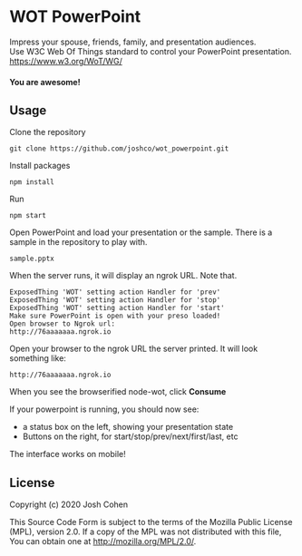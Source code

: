 
WOT PowerPoint
=========
Impress your spouse, friends, family, and presentation audiences.  
Use W3C Web Of Things standard to control your PowerPoint presentation. 
https://www.w3.org/WoT/WG/

#### You are awesome!

Usage
-----

Clone the repository

`git clone https://github.com/joshco/wot_powerpoint.git`

Install packages

`npm install`

Run

`npm start`

Open PowerPoint and load your presentation or the sample.
There is a sample in the repository to play with.

`sample.pptx`

When the server runs, it will display an ngrok URL. Note that.

```
ExposedThing 'WOT' setting action Handler for 'prev'
ExposedThing 'WOT' setting action Handler for 'stop'
ExposedThing 'WOT' setting action Handler for 'start'
Make sure PowerPoint is open with your preso loaded!
Open browser to Ngrok url:
http://76aaaaaaa.ngrok.io
```
Open your browser to the ngrok URL the server printed.  It will look something like:
 
`http://76aaaaaaa.ngrok.io`

When you see the browserified node-wot, click __Consume__

If your powerpoint is running, you should now see:
* a status box on the left, showing your presentation state
* Buttons on the right, for start/stop/prev/next/first/last, etc

The interface works on mobile!


License
-------

Copyright (c) 2020 Josh Cohen

This Source Code Form is subject to the terms of the Mozilla Public
License (MPL), version 2.0. If a copy of the MPL was not distributed
with this file, You can obtain one at http://mozilla.org/MPL/2.0/.

